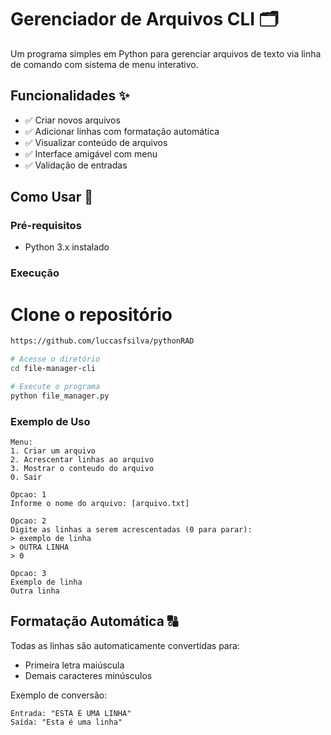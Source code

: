 # Gerenciador de Arquivos CLI 🗂️

Um programa simples em Python para gerenciar arquivos de texto via linha de comando com sistema de menu interativo.

## Funcionalidades ✨

- ✅ Criar novos arquivos
- ✅ Adicionar linhas com formatação automática
- ✅ Visualizar conteúdo de arquivos
- ✅ Interface amigável com menu
- ✅ Validação de entradas

## Como Usar 🚀

### Pré-requisitos
- Python 3.x instalado

### Execução

# Clone o repositório
```bash
https://github.com/luccasfsilva/pythonRAD

# Acesse o diretório
cd file-manager-cli

# Execute o programa
python file_manager.py
```

### Exemplo de Uso
```
Menu:
1. Criar um arquivo
2. Acrescentar linhas ao arquivo
3. Mostrar o conteudo do arquivo
0. Sair

Opcao: 1
Informe o nome do arquivo: [arquivo.txt]

Opcao: 2
Digite as linhas a serem acrescentadas (0 para parar):
> exemplo de linha
> OUTRA LINHA
> 0

Opcao: 3
Exemplo de linha
Outra linha
```

## Formatação Automática 🔠
Todas as linhas são automaticamente convertidas para:
- Primeira letra maiúscula
- Demais caracteres minúsculos

Exemplo de conversão:
```
Entrada: "ESTA É UMA LINHA"
Saída: "Esta é uma linha"
```

